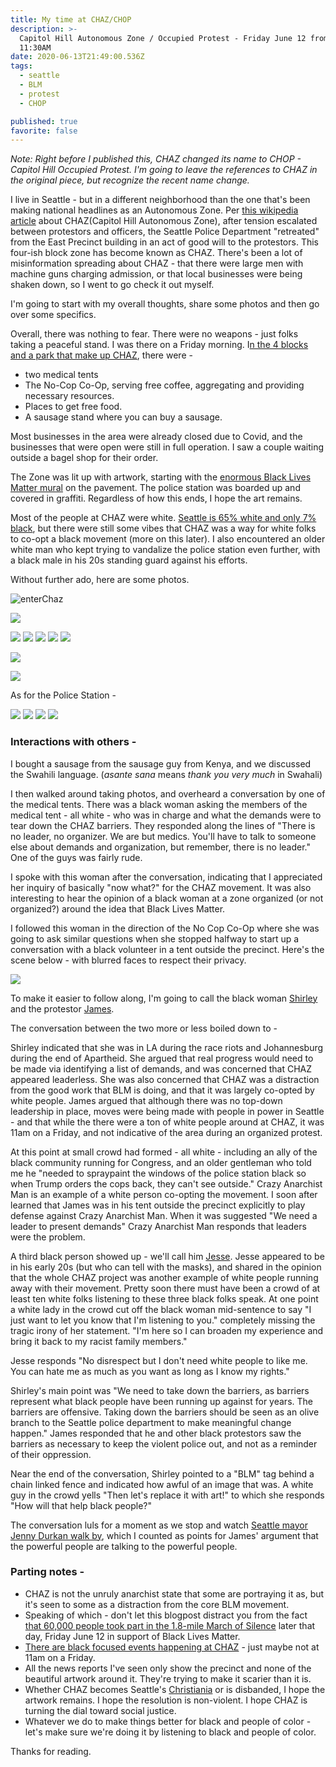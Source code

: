 ```yaml
---
title: My time at CHAZ/CHOP
description: >-
  Capitol Hill Autonomous Zone / Occupied Protest - Friday June 12 from 10:00 to
  11:30AM
date: 2020-06-13T21:49:00.536Z
tags:
  - seattle
  - BLM
  - protest
  - CHOP

published: true
favorite: false
---
```


_Note: Right before I published this, CHAZ changed its name to CHOP - Capitol Hill Occupied Protest. I'm going to leave the references to CHAZ in the original piece, but recognize the recent name change._

I live in Seattle - but in a different neighborhood than the one that's been making national headlines as an Autonomous Zone. Per [this wikipedia article](https://en.wikipedia.org/wiki/Capitol_Hill_Autonomous_Zone) about CHAZ(Capitol Hill Autonomous Zone), after tension escalated between protestors and officers, the Seattle Police Department "retreated" from the East Precinct building in an act of good will to the protestors. This four-ish block zone has become known as CHAZ. There's been a lot of misinformation spreading about CHAZ - that there were large men with machine guns charging admission, or that local businesses were being shaken down, so I went to go check it out myself.

I'm going to start with my overall thoughts, share some photos and then go over some specifics.

Overall, there was nothing to fear. There were no weapons - just folks taking a peaceful stand. I was there on a Friday morning. I[n the 4 blocks and a park that make up CHAZ](https://heavy.com/wp-content/uploads/2020/06/Capitol_Hill_Autonomous_Zone.jpg?quality=65&strip=all), there were -

- two medical tents
- The No-Cop Co-Op, serving free coffee, aggregating and providing necessary resources.
- Places to get free food.
- A sausage stand where you can buy a sausage.

Most businesses in the area were already closed due to Covid, and the businesses that were open were still in full operation. I saw a couple waiting outside a bagel shop for their order.

The Zone was lit up with artwork, starting with the [enormous Black Lives Matter mural](https://twitter.com/kylekotajarvi/status/1271317000313167872) on the pavement. The police station was boarded up and covered in graffiti. Regardless of how this ends, I hope the art remains.

Most of the people at CHAZ were white. [Seattle is 65% white and only 7% black](https://en.wikipedia.org/wiki/Demographics_of_Seattle#:~:text=The%20racial%20composition%20of%20the,or%20Latino%20of%20any%20race.), but there were still some vibes that CHAZ was a way for white folks to co-opt a black movement (more on this later). I also encountered an older white man who kept trying to vandalize the police station even further, with a black male in his 20s standing guard against his efforts.

Without further ado, here are some photos.

![enterChaz](https://ihkgojiseqpwinwdowvm.supabase.co/storage/v1/object/public/natespilmanblog/my-time-at-chaz/5d188203-9817-4d0e-9f36-0b1a498ca6f4.jpeg "enterChaz")

![](https://ihkgojiseqpwinwdowvm.supabase.co/storage/v1/object/public/natespilmanblog/my-time-at-chaz/chaz_38.jpg)

![](https://ihkgojiseqpwinwdowvm.supabase.co/storage/v1/object/public/natespilmanblog/my-time-at-chaz/chaz_12.jpg) ![](https://ihkgojiseqpwinwdowvm.supabase.co/storage/v1/object/public/natespilmanblog/my-time-at-chaz/chaz_3.jpg) ![](https://ihkgojiseqpwinwdowvm.supabase.co/storage/v1/object/public/natespilmanblog/my-time-at-chaz/chaz_4.jpg) ![](https://ihkgojiseqpwinwdowvm.supabase.co/storage/v1/object/public/natespilmanblog/my-time-at-chaz/chaz_16.jpg) ![](https://ihkgojiseqpwinwdowvm.supabase.co/storage/v1/object/public/natespilmanblog/my-time-at-chaz/chaz_19.jpg)

![](https://ihkgojiseqpwinwdowvm.supabase.co/storage/v1/object/public/natespilmanblog/my-time-at-chaz/3df6bdca-747d-43a3-9bfe-139b636bde54.jpeg)

![](https://ihkgojiseqpwinwdowvm.supabase.co/storage/v1/object/public/natespilmanblog/my-time-at-chaz/32a9bf48-cab8-4c95-a1b8-2a0c0c0b974a.jpeg)

As for the Police Station -

![](https://ihkgojiseqpwinwdowvm.supabase.co/storage/v1/object/public/natespilmanblog/my-time-at-chaz/chaz_7.jpg) ![](https://ihkgojiseqpwinwdowvm.supabase.co/storage/v1/object/public/natespilmanblog/my-time-at-chaz/chaz_10.jpg) ![](https://ihkgojiseqpwinwdowvm.supabase.co/storage/v1/object/public/natespilmanblog/my-time-at-chaz/chaz_31.jpg) ![](https://ihkgojiseqpwinwdowvm.supabase.co/storage/v1/object/public/natespilmanblog/my-time-at-chaz/chaz_37.jpg)

### Interactions with others -

I bought a sausage from the sausage guy from Kenya, and we discussed the Swahili language. (_asante sana_ means _thank you very much_ in Swahali)

I then walked around taking photos, and overheard a conversation by one of the medical tents. There was a black woman asking the members of the medical tent - all white - who was in charge and what the demands were to tear down the CHAZ barriers. They responded along the lines of "There is no leader, no organizer. We are but medics. You'll have to talk to someone else about demands and organization, but remember, there is no leader." One of the guys was fairly rude.

I spoke with this woman after the conversation, indicating that I appreciated her inquiry of basically "now what?" for the CHAZ movement. It was also interesting to hear the opinion of a black woman at a zone organized (or not organized?) around the idea that Black Lives Matter.

I followed this woman in the direction of the No Cop Co-Op where she was going to ask similar questions when she stopped halfway to start up a conversation with a black volunteer in a tent outside the precinct. Here's the scene below - with blurred faces to respect their privacy.

![](https://ihkgojiseqpwinwdowvm.supabase.co/storage/v1/object/public/natespilmanblog/my-time-at-chaz/chaz_21.jpg)

To make it easier to follow along, I'm going to call the black woman [Shirley](https://theundefeated.com/features/the-undefeated-44-most-influential-black-americans-in-history/#shirley-chisholm) and the protestor [James](https://theundefeated.com/features/the-undefeated-44-most-influential-black-americans-in-history/#james-baldwin).

The conversation between the two more or less boiled down to -

Shirley indicated that she was in LA during the race riots and Johannesburg during the end of Apartheid. She argued that real progress would need to be made via identifying a list of demands, and was concerned that CHAZ appeared leaderless. She was also concerned that CHAZ was a distraction from the good work that BLM is doing, and that it was largely co-opted by white people. James argued that although there was no top-down leadership in place, moves were being made with people in power in Seattle - and that while the there were a ton of white people around at CHAZ, it was 11am on a Friday, and not indicative of the area during an organized protest.

At this point at small crowd had formed - all white - including an ally of the black community running for Congress, and an older gentleman who told me he "needed to spraypaint the windows of the police station black so when Trump orders the cops back, they can't see outside." Crazy Anarchist Man is an example of a white person co-opting the movement. I soon after learned that James was in his tent outside the precinct explicitly to play defense against Crazy Anarchist Man. When it was suggested "We need a leader to present demands" Crazy Anarchist Man responds that leaders were the problem.

A third black person showed up - we'll call him [Jesse](https://theundefeated.com/features/the-undefeated-44-most-influential-black-americans-in-history/#jesse-owens). Jesse appeared to be in his early 20s (but who can tell with the masks), and shared in the opinion that the whole CHAZ project was another example of white people running away with their movement. Pretty soon there must have been a crowd of at least ten white folks listening to these three black folks speak. At one point a white lady in the crowd cut off the black woman mid-sentence to say "I just want to let you know that I'm listening to you." completely missing the tragic irony of her statement. "I'm here so I can broaden my experience and bring it back to my racist family members."

Jesse responds "No disrespect but I don't need white people to like me. You can hate me as much as you want as long as I know my rights."

Shirley's main point was "We need to take down the barriers, as barriers represent what black people have been running up against for years. The barriers are offensive. Taking down the barriers should be seen as an olive branch to the Seattle police department to make meaningful change happen." James responded that he and other black protestors saw the barriers as necessary to keep the violent police out, and not as a reminder of their oppression.

Near the end of the conversation, Shirley pointed to a "BLM" tag behind a chain linked fence and indicated how awful of an image that was. A white guy in the crowd yells "Then let's replace it with art!" to which she responds "How will that help black people?"

The conversation luls for a moment as we stop and watch [Seattle mayor Jenny Durkan walk by](https://twitter.com/MayorJenny/status/1271533580011753472), which I counted as points for James' argument that the powerful people are talking to the powerful people.

### Parting notes -

- CHAZ is not the unruly anarchist state that some are portraying it as, but it's seen to some as a distraction from the core BLM movement.
- Speaking of which - don't let this blogpost distract you from the fact [that 60,000 people took part in the 1.8-mile March of Silence](https://www.seattletimes.com/seattle-news/thousands-march-in-seattle-in-silence-to-show-support-of-black-lives/) later that day, Friday June 12 in support of Black Lives Matter.
- [There are black focused events happening at CHAZ](https://twitter.com/Omarisal/status/1271923987962949632) - just maybe not at 11am on a Friday.
- All the news reports I've seen only show the precinct and none of the beautiful artwork around it. They're trying to make it scarier than it is.
- Whether CHAZ becomes Seattle's [Christiania](https://theculturetrip.com/europe/denmark/articles/christiania-13-things-to-know-about-copenhagens-hippie-free-town/) or is disbanded, I hope the artwork remains. I hope the resolution is non-violent. I hope CHAZ is turning the dial toward social justice.
- Whatever we do to make things better for black and people of color - let's make sure we're doing it by listening to black and people of color.

Thanks for reading.
